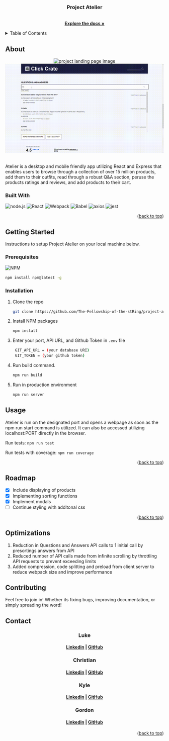 <a id='readme-top'> </a>

<br />
<div align="center">
  <a href="https://github.com/The-Fellowship-of-the-stRing/project-atelier">
    <!-- <img src="" alt="finance tracker logo" width="50" height="50" /> -->
  </a>
  <h3 align="center">
    Project Atelier
  </h3>
  <p align="center">
    <br />
    <a href="https://github.com/The-Fellowship-of-the-stRing/project-atelier"><strong>Explore the docs »</strong></a>
    <br />
  </p>
</div>

<details>
  <summary>Table of Contents</summary>
  <ol>
    <li>
      <a href="#about">About</a>
      <ul>
        <li>
          <a href="#built-with">Built With</a>
        </li>
      </ul>
    </li>
    <li>
      <a href="#getting-started">Getting Started</a>
      <ul>
        <li>
          <a href="#prerequisites">Prerequisites</a>
        </li>
        <li>
          <a href="#installation">Installation</a>
        </li>
      </ul>
    </li>
    <li>
      <a href="#usage">Usage</a>
    </li>
    <li>
      <a href="#roadmap">Roadmap</a>
    </li>
    <li>
      <a href="#optimizations">Optimizations</a>
    </li>
    <li>
      <a href="#lessons-learned">Lessons Learned</a>
    </li>
    <li>
      <a href="#contributing">Contributing</a>
    </li>
    <li>
      <a href="#contact">Contact</a>
    </li>
  </ol>
</details>

## About

<div align="center">
  <img src="./client/src/assets/demo1.gif" alt="project landing page image" width="700px" />
<br />
  <img src="./client/src/assets/demo2.gif" alt="project landing page image" width="700px" />
</div>

<br />
<p>
  Atelier is a desktop and mobile friendly app utilizing React and Express that enables users to browse through a collection of over 15 million products, add them to their outfits, read through a robust Q&A section, peruse the products ratings and reviews, and add products to their cart.
</p>

### Built With
![node.js](https://img.shields.io/badge/node-%23000000.svg?style=for-the-badge&logo=node.js)
![React](https://img.shields.io/badge/React-%23000000.svg?style=for-the-badge&logo=react&logoColor)
![Webpack](https://img.shields.io/badge/webpack-%23000000.svg?style=for-the-badge&logo=webpack)
![Babel](https://img.shields.io/badge/babel-%23000000.svg?style=for-the-badge&logo=babel)
![axios](https://img.shields.io/badge/axios-%23000000.svg?style=for-the-badge&logo=axios)
![jest](https://img.shields.io/badge/jest-%23000000.svg?style=for-the-badge&logo=jest)

<p align="right">
  (<a href="#readme-top">back to top</a>)
</p>

## Getting Started

<p>
    Instructions to setup Project Atelier on your local machine below.
</p>

### Prerequisites

![NPM](https://img.shields.io/badge/NPM-%23000000.svg?style=for-the-badge&logo=npm&logoColor=white)

```sh
npm install npm@latest -g
```

### Installation

1. Clone the repo
   ```sh
   git clone https://github.com/The-Fellowship-of-the-stRing/project-atelier.git
   ```
1. Install NPM packages
   ```sh
   npm install
   ```
1. Enter your port, API URL, and Github Token in `.env` file
   ```sh
    GIT_API_URL = (your database URI)
    GIT_TOKEN = (your github token)
   ```
1. Run build command.
   ```sh
   npm run build
   ```
1. Run in production environment
   ```sh
   npm run server
   ```

## Usage

Atelier is run on the designated port and opens a webpage as soon as the npm run start command is utilized. It can also be accessed utilizing localhost:PORT directly in the browser.

Run tests: ```npm run test ```

Run tests with coverage: ```npm run coverage```


<p align="right">(<a href="#readme-top">back to top</a>)</p>

<!-- ROADMAP -->

## Roadmap

- [x] Include displaying of products
- [x] Implementing sorting functions
- [x] Implement modals
- [ ] Continue styling with additonal css 

<p align="right">(<a href="#readme-top">back to top</a>)</p>

## Optimizations

 1. Reduction in Questions and Answers API calls to 1 initial call by presortings answers from API
 1. Reduced number of API calls made from infinite scrolling by throttling API requests to prevent exceeding limits 
 1. Added compression, code splitting and preload from client server to reduce webpack size and improve performance

<!-- CONTRIBUTING -->
## Contributing

Feel free to join in! Whether its fixing bugs, improving documentation, or
simply spreading the word!

<!-- CONTACT -->

## Contact

<h3 align='center'> Luke</h3>
<h4 align='center'>
  <a href="https://www.linkedin.com/in/lucas-larson-6a4bb799/">Linkedin</a> |
  <a href="https://github.com/LukeLarson2">GitHub</a>
</h4>

<h3 align='center'> Christian</h3>
<h4 align='center'>
  <a href="https://www.linkedin.com/in/christian-lee37/">Linkedin</a> |
  <a href="https://github.com/clee4037">GitHub</a>
</h4>

<h3 align='center'> Kyle</h3>
<h4 align='center'>
  <a href="https://www.linkedin.com/in/sampsonkyle/">Linkedin</a> |
  <a href="https://github.com/kssampson">GitHub</a>
</h4>

<h3 align='center'> Gordon</h3>
<h4 align='center'>
  <a href="https://www.linkedin.com/in/gordon-chiu/">Linkedin</a> |
  <a href="https://github.com/gordon1213">GitHub</a>
</h4>

<p align="right">(<a href="#readme-top">back to top</a>)</p>
